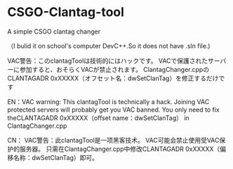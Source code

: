 # CSGO-Clantag-tool
A simple CSGO clantag changer

（I bulid it on school's computer DevC++.So it does not have .sln file.)

VAC警告：このclantagToolは技術的にはハックです。 VACで保護されたサーバーに参加すると、おそらくVACが禁止されます。
ClantagChanger.cppのCLANTAGADR 0xXXXXX（オフセット名：dwSetClanTag）を修正するだけです

EN：VAC warning: This clantagTool is technically a hack. Joining VAC protected servers will probably get you VAC banned.
You only need to fix theCLANTAGADR 0xXXXXX（offset name：dwSetClanTag） in ClantagChanger.cpp

CN：
VAC警告：此clantagTool是一项黑客技术。 VAC可能会禁止使用受VAC保护的服务器。
只需在ClantagChanger.cpp中修改CLANTAGADR 0xXXXXX（偏移名称：dwSetClanTag）即可。
